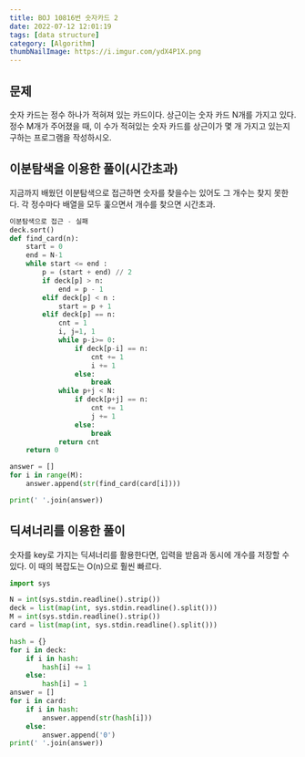 ```yaml
---
title: BOJ 10816번 숫자카드 2
date: 2022-07-12 12:01:19
tags: [data structure]
category: [Algorithm]
thumbNailImage: https://i.imgur.com/ydX4P1X.png
---
```


<!-- toc -->

## 문제

숫자 카드는 정수 하나가 적혀져 있는 카드이다. 상근이는 숫자 카드 N개를 가지고 있다. 정수 M개가 주어졌을 때, 이 수가 적혀있는 숫자 카드를 상근이가 몇 개 가지고 있는지 구하는 프로그램을 작성하시오.

## 이분탐색을 이용한 풀이(시간초과)

지금까지 배웠던 이분탐색으로 접근하면 숫자를 찾을수는 있어도 그 개수는 찾지 못한다. 각 정수마다 배열을 모두 훑으면서 개수를 찾으면 시간초과.

```python
이분탐색으로 접근 - 실패
deck.sort()
def find_card(n):
    start = 0
    end = N-1
    while start <= end :
        p = (start + end) // 2
        if deck[p] > n:
            end = p - 1
        elif deck[p] < n :
            start = p + 1
        elif deck[p] == n:
            cnt = 1
            i, j=1, 1
            while p-i>= 0:
                if deck[p-i] == n:
                    cnt += 1
                    i += 1
                else:
                    break
            while p+j < N:
                if deck[p+j] == n:
                    cnt += 1
                    j += 1
                else:
                    break
            return cnt
    return 0

answer = []
for i in range(M):
    answer.append(str(find_card(card[i])))

print(' '.join(answer))

```

## 딕셔너리를 이용한 풀이

숫자를 key로 가지는 딕셔너리를 활용한다면, 입력을 받음과 동시에 개수를 저장할 수 있다. 이 때의 복잡도는 O(n)으로 훨씬 빠르다.

```python
import sys

N = int(sys.stdin.readline().strip())
deck = list(map(int, sys.stdin.readline().split()))
M = int(sys.stdin.readline().strip())
card = list(map(int, sys.stdin.readline().split()))

hash = {}
for i in deck:
    if i in hash:
        hash[i] += 1
    else:
        hash[i] = 1
answer = []
for i in card:
    if i in hash:
        answer.append(str(hash[i]))
    else:
        answer.append('0')
print(' '.join(answer))

```
